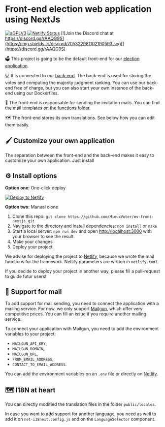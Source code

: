 # Front-end election web application using NextJs

[![aGPLV3](https://img.shields.io/github/license/MieuxVoter/mv-front-react)](./LICENSE.md)
[![Netlify Status](https://api.netlify.com/api/v1/badges/021c39c6-1018-4e3f-98e2-f808b4ea8f6d/deploy-status)](https://app.netlify.com/sites/epic-nightingale-99f910/deploys)
[![Join the Discord chat at https://discord.gg/rAAQG9S](https://img.shields.io/discord/705322981102190593.svg)](https://discord.gg/rAAQG9S)

:ballot_box: This project is going to be the default front-end for our [election application](https://app.mieuxvoter.fr).

:computer: It is connected to our [back-end](https://github.com/MieuxVoter/mv-api-server-apiplatform). The back-end is used for storing the votes and computing the majority judgment ranking. You can use our back-end free of charge, but you can also start your own instance of the back-end using our Dockerfiles.

:incoming_envelope: The front-end is responsable for sending the invitation mails. You can find the mail templates [on the functions folder](./functions/send-invite-email).

:world_map: The front-end stores its own translations. See below how you can edit them easily.

## :paintbrush: Customize your own application

The separation between the front-end and the back-end makes it easy to customize your own application. Just install

## :gear: Install options

**Option one:** One-click deploy

[![Deploy to Netlify](https://www.netlify.com/img/deploy/button.svg)](https://app.netlify.com/start/deploy?repository=https://github.com/MieuxVoter/mv-front-react&utm_source=github)

**Option two:** Manual clone

1. Clone this repo: `git clone https://github.com/MieuxVoter/mv-front-nextjs.git`
2. Navigate to the directory and install dependencies: `npm install` or `make`
3. Start a local server: `npm run dev` and open [http://localhost:3000](http://localhost:3000) with your browser to see the result.
4. Make your changes
5. Deploy your project.

We advise for deploying the project to [Netlify](https://netlify.com), because we wrote the mail functions for the framework. Netlify parameters are written in `netlify.toml`.

If you decide to deploy your project in another way, please fill a pull-request to guide futur users!

## :incoming_envelope: Support for mail

To add support for mail sending, you need to connect the application with a mailing service. For now, we only support [Mailgun](mailgun.com), which offer very competitive prices. You can fill an issue if you require another mailing service.

To connect your application with Mailgun, you need to add the environment variables to your project:

- `MAILGUN_API_KEY`,
- `MAILGUN_DOMAIN`,
- `MAILGUN_URL`,
- `FROM_EMAIL_ADDRESS`,
- `CONTACT_TO_EMAIL_ADDRESS`.

You can add the environment variables on an `.env` file or directly on [Netlify](https://docs.netlify.com/configure-builds/environment-variables/).

## :world_map: I18N at heart

You can directly modified the translation files in the folder `public/locales`.

In case you want to add support for another language, you need as well to add it on `net-i18next.config.js` and on the `LanguageSelector` component.
